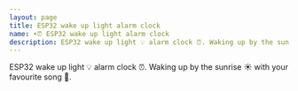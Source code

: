 ```yaml
---
layout: page
title: ESP32 wake up light alarm clock
name: ☀️⏰ ESP32 wake up light alarm clock
description: ESP32 wake up light 💡 alarm clock ⏰. Waking up by the sunrise ☀️ with your favourite song 🎵.
---
```

ESP32 wake up light 💡 alarm clock ⏰. Waking up by the sunrise ☀️ with your favourite song 🎵.